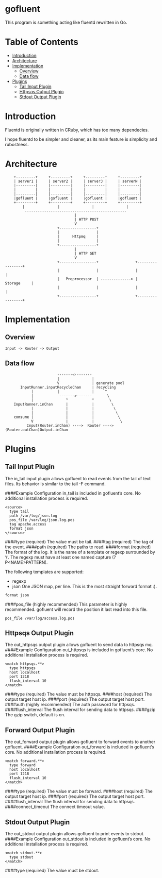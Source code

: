 gofluent
========

This program is something acting like fluentd rewritten in Go.

Table of Contents
=================

* [Introduction](#introction)
* [Architecture](#architecture)
* [Implementation](#implementation)
	* [Overview](#overview)
	* [Data flow](#data-flow)
* [Plugins](#plugins)
	* [Tail Input Plugin](#tail-input)
	* [Httpsqs Output Plugin](#httpsqs-output)
	* [Stdout Output Plugin](#stdout-output)

Introduction
============

Fluentd is originally written in CRuby, which has too many dependecies.

I hope fluentd to be simpler and cleaner, as its main feature is simplicity and rubostness.

Architecture
============

```
    +---------+     +---------+     +---------+     +---------+
    | server1 |     | server2 |     | server3 |     | serverN |
    |---------|     |---------|     |---------|     |---------|
    |         |     |         |     |         |     |         |
    |---------|     |---------|     |---------|     |---------|
    |gofluent |     |gofluent |     |gofluent |     |gofluent |
    +---------+     +---------+     +---------+     +---------+
        |               |               |               |
         -----------------------------------------------
                                |
                                | HTTP POST
                                V
                        +-----------------+
                        |                 |
                        |      Httpmq     |
                        |                 | 
                        +-----------------+
                                |
                                | HTTP GET
                                V 
                        +-----------------+                 +-----------------+
                        |                 |                 |                 |
                        |   Preprocessor  | --------------> |     Storage     |
                        |                 |                 |                 | 
                        +-----------------+                 +-----------------+
```

Implementation
==============
Overview
--------

```
Input -> Router -> Output
```
Data flow
---------

```
                        -------<-------- 
                        |               |
                        V               | generate pool
       InputRunner.inputRecycleChan     | recycling
            |           |               |     ^   
            |            ------->-------       \ 
            |               ^           ^       \
    InputRunner.inChan      |           |        \
            |               |           |         \
            |               |           |          \
    consume |               |           |           \
            V               |           |            \
          Input(Router.inChan) ---->  Router ----> (Router.outChan)Output.inChan

```

Plugins
=======

Tail Input Plugin
-----------------
The in_tail input plugin allows gofluent to read events from the tail of text files. Its behavior is similar to the tail -F command.

####Example Configuration
in_tail is included in gofluent’s core. No additional installation process is required.
```
<source>
  type tail
  path /var/log/json.log
  pos_file /var/log/json.log.pos
  tag apache.access
  format json
</source>
```
####type (required)
The value must be tail.
####tag (required)
The tag of the event.
####path (required)
The paths to read.
####format (required)
The format of the log. It is the name of a template or regexp surrounded by ‘/’.
The regexp must have at least one named capture (?P\<NAME\>PATTERN).

The following templates are supported:
- regexp
- json
One JSON map, per line. This is the most straight forward format :).
```
format json
```
####pos_file (highly recommended)
This parameter is highly recommended. gofluent will record the position it last read into this file.
```
pos_file /var/log/access.log.pos
```

Httpsqs Output Plugin
---------------------
The out_httpsqs output plugin allows gofluent to send data to httpsqs mq.
####Example Configuration
out_httpsqs is included in gofluent’s core. No additional installation process is required.
```
<match httpsqs.**>
  type httpsqs
  host localhost
  port 1218
  flush_interval 10
</match>
```
####type (required)
The value must be httpsqs.
####host (required)
The output target host ip.
####port (required)
The output target host port.
####auth (highly recommended)
The auth password for httpsqs.
####flush_interval
The flush interval for sending data to httpsqs.
####gzip
The gzip switch, default is on.

Forward Output Plugin
---------------------
The out_forward output plugin allows gofluent to forward events to another gofluent.
####Example Configuration
out_forward is included in gofluent’s core. No additional installation process is required.
```
<match forward.**>
  type forward
  host localhost
  port 1218
  flush_interval 10
</match>
```
####type (required)
The value must be forward.
####host (required)
The output target host ip.
####port (required)
The output target host port.
####flush_interval
The flush interval for sending data to httpsqs.
####connect_timeout
The connect timeout value.

Stdout Output Plugin
--------------------
The out_stdout output plugin allows gofluent to print events to stdout.
####Example Configuration
out_stdout is included in gofluent’s core. No additional installation process is required.
```
<match stdout.**>
  type stdout
</match>
```
####type (required)
The value must be stdout.

